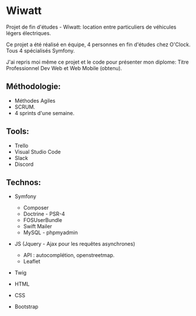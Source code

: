 # Wiwatt
Projet de fin d'études - Wiwatt: location entre particuliers de véhicules légers électriques.

Ce projet a été réalisé en équipe, 4 personnes en fin d'études chez O'Clock. Tous 4 spécialisés Symfony.

J'ai repris moi même ce projet et le code pour présenter mon diplome: Titre Professionnel Dev Web et Web Mobile (obtenu).

## Méthodologie:
- Méthodes Agiles
- SCRUM.
- 4 sprints d'une semaine.


## Tools:
- Trello
- Visual Studio Code
- Slack
- Discord

## Technos:
- Symfony
  - Composer
  - Doctrine - PSR-4
  - FOSUserBundle
  - Swift Mailer
  - MySQL - phpmyadmin
  
- JS (Jquery - Ajax pour les requêtes asynchrones)
  - API : autocomplétion, openstreetmap.
  - Leaflet

- Twig
- HTML 
- CSS
- Bootstrap 





